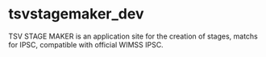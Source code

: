 # tsvstagemaker_dev

TSV STAGE MAKER is an application site for the creation of stages, matchs for IPSC, compatible with official WIMSS IPSC.
